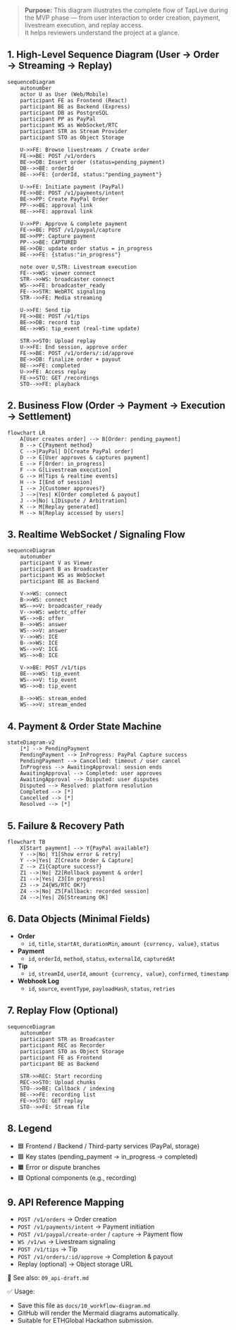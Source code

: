 > **Purpose:** This diagram illustrates the complete flow of TapLive during the MVP phase — from user interaction to order creation, payment, livestream execution, and replay access.  
> It helps reviewers understand the project at a glance.

## 1. High-Level Sequence Diagram (User → Order → Streaming → Replay)
```mermaid
sequenceDiagram
    autonumber
    actor U as User (Web/Mobile)
    participant FE as Frontend (React)
    participant BE as Backend (Express)
    participant DB as PostgreSQL
    participant PP as PayPal
    participant WS as WebSocket/RTC
    participant STR as Stream Provider
    participant STO as Object Storage

    U->>FE: Browse livestreams / Create order
    FE->>BE: POST /v1/orders
    BE->>DB: Insert order (status=pending_payment)
    DB-->>BE: orderId
    BE-->>FE: {orderId, status:"pending_payment"}

    U->>FE: Initiate payment (PayPal)
    FE->>BE: POST /v1/payments/intent
    BE->>PP: Create PayPal Order
    PP-->>BE: approval link
    BE-->>FE: approval link

    U->>PP: Approve & complete payment
    FE->>BE: POST /v1/paypal/capture
    BE->>PP: Capture payment
    PP-->>BE: CAPTURED
    BE->>DB: update order status = in_progress
    BE-->>FE: {status:"in_progress"}

    note over U,STR: Livestream execution
    FE-->>WS: viewer connect
    STR-->>WS: broadcaster connect
    WS-->>FE: broadcaster_ready
    FE-->>STR: WebRTC signaling
    STR-->>FE: Media streaming

    U->>FE: Send tip
    FE->>BE: POST /v1/tips
    BE->>DB: record tip
    BE-->>WS: tip_event (real-time update)

    STR->>STO: Upload replay
    U->>FE: End session, approve order
    FE->>BE: POST /v1/orders/:id/approve
    BE->>DB: finalize order + payout
    BE-->>FE: completed
    U->>FE: Access replay
    FE->>STO: GET /recordings
    STO-->>FE: playback
```

## 2. Business Flow (Order → Payment → Execution → Settlement)
```mermaid
flowchart LR
    A[User creates order] --> B[Order: pending_payment]
    B --> C{Payment method}
    C -->|PayPal| D[Create PayPal order]
    D --> E[User approves & captures payment]
    E --> F[Order: in_progress]
    F --> G[Livestream execution]
    G --> H[Tips & realtime events]
    H --> I[End of session]
    I --> J{Customer approves?}
    J -->|Yes| K[Order completed & payout]
    J -->|No| L[Dispute / Arbitration]
    K --> M[Replay generated]
    M --> N[Replay accessed by users]
```

## 3. Realtime WebSocket / Signaling Flow
```mermaid
sequenceDiagram
    autonumber
    participant V as Viewer
    participant B as Broadcaster
    participant WS as WebSocket
    participant BE as Backend

    V->>WS: connect
    B->>WS: connect
    WS-->>V: broadcaster_ready
    V-->>WS: webrtc_offer
    WS-->>B: offer
    B-->>WS: answer
    WS-->>V: answer
    V-->>WS: ICE
    B-->>WS: ICE
    WS-->>V: ICE
    WS-->>B: ICE

    V->>BE: POST /v1/tips
    BE-->>WS: tip_event
    WS-->>V: tip_event
    WS-->>B: tip_event

    B-->>WS: stream_ended
    WS-->>V: stream_ended
```

## 4. Payment & Order State Machine
```mermaid
stateDiagram-v2
    [*] --> PendingPayment
    PendingPayment --> InProgress: PayPal Capture success
    PendingPayment --> Cancelled: timeout / user cancel
    InProgress --> AwaitingApproval: session ends
    AwaitingApproval --> Completed: user approves
    AwaitingApproval --> Disputed: user disputes
    Disputed --> Resolved: platform resolution
    Completed --> [*]
    Cancelled --> [*]
    Resolved --> [*]
```

## 5. Failure & Recovery Path
```mermaid
flowchart TB
    X[Start payment] --> Y{PayPal available?}
    Y -->|No| Y1[Show error & retry]
    Y -->|Yes| Z[Create Order & Capture]
    Z --> Z1{Capture success?}
    Z1 -->|No| Z2[Rollback payment & order]
    Z1 -->|Yes| Z3[In progress]
    Z3 --> Z4{WS/RTC OK?}
    Z4 -->|No| Z5[Fallback: recorded session]
    Z4 -->|Yes| Z6[Streaming OK]
```

## 6. Data Objects (Minimal Fields)
- **Order**  
  - `id`, `title`, `startAt`, `durationMin`, `amount {currency, value}`, `status`
- **Payment**  
  - `id`, `orderId`, `method`, `status`, `externalId`, `capturedAt`
- **Tip**  
  - `id`, `streamId`, `userId`, `amount {currency, value}`, `confirmed`, `timestamp`
- **Webhook Log**  
  - `id`, `source`, `eventType`, `payloadHash`, `status`, `retries`

## 7. Replay Flow (Optional)
```mermaid
sequenceDiagram
    autonumber
    participant STR as Broadcaster
    participant REC as Recorder
    participant STO as Object Storage
    participant FE as Frontend
    participant BE as Backend

    STR->>REC: Start recording
    REC->>STO: Upload chunks
    STO-->>BE: Callback / indexing
    BE-->>FE: recording list
    FE->>STO: GET replay
    STO-->>FE: Stream file
```

## 8. Legend
- 🟦 Frontend / Backend / Third-party services (PayPal, storage)  
- 🟩 Key states (pending_payment → in_progress → completed)  
- 🟧 Error or dispute branches  
- 🟪 Optional components (e.g., recording)

## 9. API Reference Mapping
- `POST /v1/orders` → Order creation  
- `POST /v1/payments/intent` → Payment initiation  
- `POST /v1/paypal/create-order` / `capture` → Payment flow  
- `WS /v1/ws` → Livestream signaling  
- `POST /v1/tips` → Tip  
- `POST /v1/orders/:id/approve` → Completion & payout  
- Replay (optional) → Object storage URL

📎 See also: `09_api-draft.md`

✅ Usage:  
- Save this file as `docs/10_workflow-diagram.md`  
- GitHub will render the Mermaid diagrams automatically.  
- Suitable for ETHGlobal Hackathon submission.
